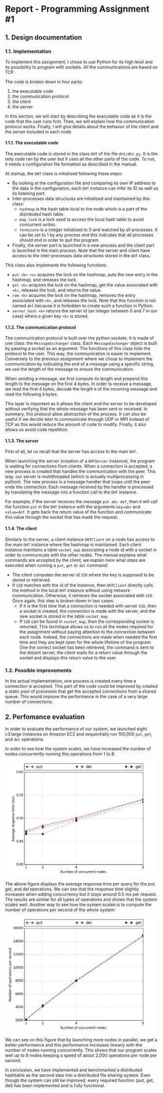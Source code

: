 # Report - Programming Assignment #1

## 1. Design documentation

### 1.1. Implementation

To implement this assignment, I chose to use Python for its high level and its possibility to program with sockets. All the communications are based on TCP.

The code is broken down in four parts:

1. the executable code
2. the communication protocol
3. the client
4. the server

In this section, we will start by describing the executable code as it is the code that the user runs first. Then, we will explain how the communication protocol works. Finally, I will give details about the behavior of the client and the server included in each node.

#### 1.1.1. The executable code

The executable code is stored in the class `DHT` of the file `dht/dht.py`. It is the only code ran by the user but it uses all the other parts of the code. To run, it needs a configuration file formatted as described in the manual.

At startup, the `DHT` class is initialized following these steps:

- By looking at the configuration file and comparing its own IP address to the data in the configuration, each `DHT` instance can infer its ID as well as its listening port.
- Inter-processes data structures are initialized and maintained by this class:
  - `hashmap` is the hash table local to the node which is a part of the distributed hash table.
  - `map_lock` is a lock used to access the local hash table to avoid concurrent writes.
  - `terminate` is a integer initialized to 0 and watched by all processes. It can be set to 1 by any process and this indicates that all processes should end in order to quit the program.
- Finally, the server part is launched in a new process and the client part is launched in the main process. Note that the server and client have access to the inter-processes data structures stored in the `DHT` class.

This class also implements the following functions:

- `put <k> <v>` acquires the lock on the hashmap, puts the new entry in the hashmap, and releases the lock.
- `get <k>` acquires the lock on the hashmap, get the value associated with `<k>`, releases the lock, and returns the value.
- `rem <k>` acquires the lock on the hashmap, removes the entry associated with `<k>`, and releases the lock. Note that this function is not named `del` because it is forbidden to create such a function in Python.
- `server_hash <k>` returns the server id (an integer between 0 and 7 in our case) where a given key `<k>` is stored.

#### 1.1.2. The communication protocol

The communication protocol is built over the python sockets. It is made of one class: the `MessageExchanger` class. Each `MessageExchanger` object is built by passing a socket as an argument. The functions of this class hide the protocol to the user. This way, the communication is easier to implement. Conversely to the previous assignment where we chose to implement the communication by indicating the end of a message using a specific string, we use the length of the message to ensure the communication.

When sending a message, we first compute its length and prepend this length to the message on the first 4 bytes. In order to receive a message, we read the first 4 bytes, decode the length `N` of the incoming message and read the following `N` bytes.

This layer is important as it allows the client and the server to be developed without verifying that the whole message has been sent or received. In summary, this protocol allow abstraction of the process. It can also be useful if we decide later to communicate through UDP or MPI instead of TCP as this would reduce the amount of code to modify. Finally, it also allows us avoid code repetition.

#### 1.1.3. The server

First of all, let us recall that the server has access to the main `DHT`.

When launching the server (creation of a `DHTServer` instance), the program is waiting for connections from clients. When a connection is accepted, a new process is created that handles the communication with the peer. This way, our server is multithreaded (which is actually multiprocessing in python). The new process is a message handler that loops until the peer ends the connection. Each message received by the handler is processed by translating the message into a function call to the `DHT` instance.

For example, if the server receives the message `put abc def`, then it will call the function `put` in the `DHT` instance with the arguments `key=abc` and `value=def`. It gets back the return value of the function and communicate this value through the socket that has made the request.

#### 1.1.4. The client

Similarly to the server, a client instance `DHTClient` on a node has access to the main `DHT` instance where the hashmap is maintained. Each client instance maintains a table `socket_map` associating a node id with a socket in order to communicate with the other nodes.
The manual explains what commands are accepted by the client, we explain here what steps are executed when running a `put`, `get` or `del` command:

- The client computes the server id `SID` where the key is supposed to be stored or retrieved.
- If `SID` matches with the id of the instance, then `DHTClient` directly calls the method in the local `DHT` instance without using network communication. Otherwise, it retrieves the socket associated with `SID`. Once again, this step is broken down in two cases:
  - If it is the first time that a connection is needed with server `SID`, then a socket is created, the connection is made with the server, and the new socket is stored in the table `socket_map`.
  - If `SID` can be found in `socket_map`, then the corresponding socket is returned.
This technique allows us to run all the nodes required for the assignment without paying attention to the connection between each node. Indeed, the connections are made when needed the first time and they are kept open for the whole lifetime of the program. One the correct socket has been retrieved, the command is sent to the distant server, the client waits for a return value through the socket and displays this return value to the user.

### 1.2. Possible improvements

In the actual implementation, one process is created every time a connection is accepted. This part of the code could be improved by created a static pool of processes that get the accepted connections from a shared queue. This would improve the performance in the case of a very large number of connections.

## 2. Perfomance evaluation

In order to evaluate the performance of our system, we launched eight c3.large instances on Amazon EC2 and sequentially run 100,000 `put`, `get`, and `del` operations.

In order to see how the system scales, we have increased the number of nodes concurrently running this operations from 1 to 8.

![](../figures/results.png)

The above figure displays the average response time per query for the put, get, and del operations. We can see that the response time slightly increases when adding concurrency but it stays around 0.5 ms per request. The results are similar for all types of operations and shows that the system scales well.
Another way to see how the system scales is to compute the number of operations per second of the whole system:

![](../figures/results_2.png)

We can see on this figure that by launching more nodes in parallel, we get a better performance and this performance increases linearly with the number of nodes running concurrently. This shows that our program scales well up to 8 nodes keeping a speed of about 2,000 operations per node per second.

In conclusion, we have implemented and benchmarked a distributed hashtable as the second step into a distributed file sharing system. Even though the system can still be improved, every required function (put, get, del) has been implemented and is fully functional.
